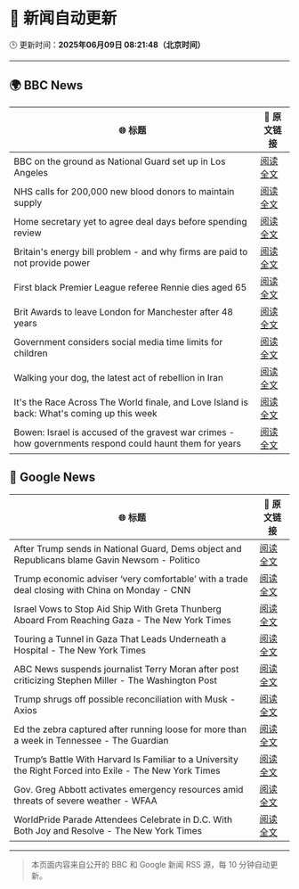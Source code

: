 # 🧠 新闻自动更新

🕒 更新时间：**2025年06月09日 08:21:48（北京时间）**

---

## 🌍 BBC News

| 🌐 标题 | 🔗 原文链接 |
|--------|-------------|
| BBC on the ground as National Guard set up in Los Angeles | [阅读全文](https://www.bbc.com/news/videos/clyvl100d4xo) |
| NHS calls for 200,000 new blood donors to maintain supply | [阅读全文](https://www.bbc.com/news/articles/c98p0pj7dypo) |
| Home secretary yet to agree deal days before spending review | [阅读全文](https://www.bbc.com/news/articles/c861n7vljdgo) |
| Britain's energy bill problem - and why firms are paid to not provide power | [阅读全文](https://www.bbc.com/news/articles/cdedjnw8e85o) |
| First black Premier League referee Rennie dies aged 65 | [阅读全文](https://www.bbc.com/sport/football/articles/c0mr7xlmkxyo) |
| Brit Awards to leave London for Manchester after 48 years | [阅读全文](https://www.bbc.com/news/articles/cdxk7l58xjzo) |
| Government considers social media time limits for children | [阅读全文](https://www.bbc.com/news/articles/c3d4349gdx4o) |
| Walking your dog, the latest act of rebellion in Iran | [阅读全文](https://www.bbc.com/news/articles/cn0gngq4wjqo) |
| It's the Race Across The World finale, and Love Island is back: What's coming up this week | [阅读全文](https://www.bbc.com/news/articles/c93yx110neyo) |
| Bowen: Israel is accused of the gravest war crimes - how governments respond could haunt them for years | [阅读全文](https://www.bbc.com/news/articles/c0r1xl5wgnko) |

## 📰 Google News

| 🌐 标题 | 🔗 原文链接 |
|--------|-------------|
| After Trump sends in National Guard, Dems object and Republicans blame Gavin Newsom - Politico | [阅读全文](https://news.google.com/rss/articles/CBMiowFBVV95cUxPdjN3dzlSNjRCNGJuZWN6UEdJLUV2U1l1YnZxLWtSUGJRQl9yRWlOenNrUGpBUEdGaGlUTHdnV3l3aUhxTlR1QkxEbm94bUV2eGxzdWFSTGFuRmVfRGhrRVBMNVJ5VFQ0blpxVVVkdWZXNDdQazlkWTBhV2w3cTE5Z1liUFVrVVM3eG9qcFhyRkNnOGFPT3MxRWVMeWROUnViamhR?oc=5) |
| Trump economic adviser ‘very comfortable’ with a trade deal closing with China on Monday - CNN | [阅读全文](https://news.google.com/rss/articles/CBMiggFBVV95cUxOdXVET3BCYXBVVTgxckd6NEYtc3VhSDVndmlQVXVtQzg5LXN4NjRUZGZvaUZsQm1NUkJlSVlMLV82TWVVZGhjWVVmYzJpcHdpNEhKQ0J3YlZqQnJJWTBaU04tRzNXelJqSHFlWkJLVGFvTTh3RGtJQmkzX1NHLXFCMmZR0gGHAUFVX3lxTE5VcDAxb2UyUFgyUlByYmtQWTVvSnF1YUZlOVhjLV9ZeUtDVkNtdzlBN0JGOEFxZ2xSWkc3TzdNal9scENGQWdzSm8yUXdXOXZPNXlMSWNpZFBBZXNfM251YXVnY1pOWjJmOXZlUy1wRE5oejQ2NTJ0WXdoWVY3b0M5OE1DdndWMA?oc=5) |
| Israel Vows to Stop Aid Ship With Greta Thunberg Aboard From Reaching Gaza - The New York Times | [阅读全文](https://news.google.com/rss/articles/CBMijwFBVV95cUxQR21oQ2M2Qk0yZFNDby1RZTdVaHFFcjI1UWgzNnIzcnFUc1lnMTFzbDk0NzZ2QUZKb1lPMVZFeUtmTnBBeVdvNVJCN3JBekpUdlJzbkNpd0hRcWpPdWFMdC0tc0VQeDF0U1djMkIwTmFULUQxM2YyUTV2UE9yU2ZxQWxwZVBnT2VQbTdEUzZQOA?oc=5) |
| Touring a Tunnel in Gaza That Leads Underneath a Hospital - The New York Times | [阅读全文](https://news.google.com/rss/articles/CBMigwFBVV95cUxPc3dTZlZPZER0eW5PN1E2MjVCdWhJdXVmYllfTW5DeW9hM1Y4QzFhbDBhWGIzaFlnOFBWY1ZkOUkzc2tZN3JWRFhkLWVXSXFOaEh0RTN0ZG14UjlCR3RKSVA2UUdNaE1vSUtzcUNqZ1FwT3gzTjd5alB6TlhxcURjZWxFNA?oc=5) |
| ABC News suspends journalist Terry Moran after post criticizing Stephen Miller - The Washington Post | [阅读全文](https://news.google.com/rss/articles/CBMilAFBVV95cUxPWWxsall5cVdZbWxSMmNJR2JMRnRFQmJqaWRQdFZFN1hULWRoaUdMTU0yTTFPT1lWTEt5V2FYZkFOeDhVY3praEFRSU9YaDNCZUVOQzhOS05TMWI1dmVNS0phVWhwYTJuSFE3TndOclp1VmJkZWI3ZlFMWDFWV2Q1YkMwNm55RG1zb2tOa0pVUlRhRFBC?oc=5) |
| Trump shrugs off possible reconciliation with Musk - Axios | [阅读全文](https://news.google.com/rss/articles/CBMifEFVX3lxTE1xX0NSNmtlNFlyZHFCXzFKUjh4eVRpVGo3aHJmNnpTTTNJQUwySTlJdjVKd091NjVtdjFCQWNQODVvak1Td1lMR3NFRm10TG5EdU5HYW1TZjB6RnV0UU5fTUtMY0FfdU5WU0ltb0hwMTUxcExqM1Qxa1NhOE4?oc=5) |
| Ed the zebra captured after running loose for more than a week in Tennessee - The Guardian | [阅读全文](https://news.google.com/rss/articles/CBMihwFBVV95cUxNWkFZVGVhbF8xVk1mRkFzdGZ3a1hIZXZaaVJ1d1RzWE8wWjgtM0J4dnNMbU8wRWt1bUhQc28yU0RBWWVIN2o1Wm5XREF5RUdRTXRzd1NrcTVOUTJ4dzluLWFDUGRHY1FLTHgyUkt3WDhoenJMZ3EwWlFsSlpSSk5udnJjaHduRFk?oc=5) |
| Trump’s Battle With Harvard Is Familiar to a University the Right Forced into Exile - The New York Times | [阅读全文](https://news.google.com/rss/articles/CBMiiwFBVV95cUxOcTA0ZDF4TEJvUk1idUJwWkZ3UmhseXJyZXVLeEkxN1FXclVjdGVGbUh4MHIzV2JBSUZEZlZULTdlRzdVWTMyTW15NDQ1ZXo1M3hiVnh1bUdVUW0yVDBCcGhHU09SZDZuYzc2dmV1Zjk5N3E4Q3h5M1J2alpfdXYyNEpkUVV0QWYzam9N?oc=5) |
| Gov. Greg Abbott activates emergency resources amid threats of severe weather - WFAA | [阅读全文](https://news.google.com/rss/articles/CBMizwFBVV95cUxOcUJmdjlTLWpmaktSclpYYzE4MjNpYkkyTFM2amlGNFNBZ0daZ2FfeFQtUU9sQTdLb0ZvLTVVMTBGV1N3TTZhZUM5V0JkbS15LTJ5ZUV5eGhnNlFzN2N2WmVUdjBIQlpYM25zS1dSQ1ZVSHZ4MmI0SzFVM1k0UXVEV2IxRjBITEpmblptX3VrMjdBTE1qYUpNaHBxbmJ3UE9BTUkzV1dNRnNQanJPd3Q3THVqbHhORTVITktRZHZaY0laeG04aDZOQ1NxQy1SZzA?oc=5) |
| WorldPride Parade Attendees Celebrate in D.C. With Both Joy and Resolve - The New York Times | [阅读全文](https://news.google.com/rss/articles/CBMif0FVX3lxTE1vVDR1Sl91dzY5SEgwcG12aHE4U0VyOUtrd0FYTEtTdFZyWlF1WFBldzBQQUZWVjJldzk4ZjF3SWRUbVpyNFFLWXQtT2ZJM0xOaFRuV1laWnpvZ2x3eEpkakFCUDltT1ZpUWhaYTAyUnZWYnhrMmZRQzNxSFFsNE0?oc=5) |

---
> 本页面内容来自公开的 BBC 和 Google 新闻 RSS 源，每 10 分钟自动更新。